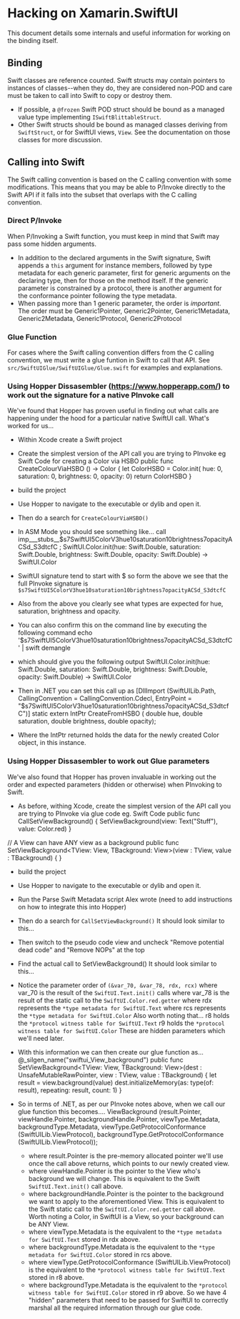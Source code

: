 # Hacking on Xamarin.SwiftUI

This document details some internals and useful information for working on the binding itself.

## Binding

Swift classes are reference counted. Swift structs may contain pointers to instances of classes--when they do, they are considered non-POD and care must be taken to call into Swift to copy or destroy them.

- If possible, a `@frozen` Swift POD struct should be bound as a managed value type implementing `ISwiftBlittableStruct`.
- Other Swift structs should be bound as managed classes deriving from `SwiftStruct`, or for SwiftUI views, `View`. See the documentation on those classes for more discussion.

## Calling into Swift

The Swift calling convention is based on the C calling convention with some modifications. This means that you may be able to P/Invoke directly to the Swift API if it falls into the subset that overlaps with the C calling convention.

### Direct P/Invoke

When P/Invoking a Swift function, you must keep in mind that Swift may pass some hidden arguments.

- In addition to the declared arguments in the Swift signature, Swift appends a `this` argument for instance members, followed by type metadata for each generic parameter, first for generic arguments on the declaring type, then for those on the method itself. If the generic parameter is constrained by a protocol, there is another argument for the conformance pointer following the type metadata.
- When passing more than 1 generic parameter, the order is *important*. The order must be Generic1Pointer, Generic2Pointer, Generic1Metadata, Generic2Metadata, Generic1Protocol, Generic2Protocol

### Glue Function

For cases where the Swift calling convention differs from the C calling convention, we must write a glue funtion in Swift to call that API. See `src/SwiftUIGlue/SwiftUIGlue/Glue.swift` for examples and explanations.

### Using Hopper Dissasembler (https://www.hopperapp.com/) to work out the signature for a native PInvoke call
We've found that Hopper has proven useful in finding out what calls are happening under the hood for a particular native SwiftUI call.
What's worked for us...

- Within Xcode create a Swift project
- Create the simplest version of the API call you are trying to PInvoke
eg Swift Code for creating a Color via HSBO
public func CreateColourViaHSBO () -> Color
{
    let ColorHSBO = Color.init( hue: 0, saturation: 0, brightness: 0, opacity: 0)
    return ColorHSBO
}

- build the project
- Use Hopper to navigate to the executable or dylib and open it.
- Then do a search for `CreateColourViaHSBO()`
- In ASM Mode you should see something like...
call       imp___stubs__$s7SwiftUI5ColorV3hue10saturation10brightness7opacityACSd_S3dtcfC ; SwiftUI.Color.init(hue: Swift.Double, saturation: Swift.Double, brightness: Swift.Double, opacity: Swift.Double) -> SwiftUI.Color
- SwiftUI signature tend to start with $ so form the above we see that the full PInvoke signature is `$s7SwiftUI5ColorV3hue10saturation10brightness7opacityACSd_S3dtcfC`
- Also from the above you clearly see what types are expected for hue, saturation, brightness and opacity.
- You can also confirm this on the command line by executing the following command
echo '$s7SwiftUI5ColorV3hue10saturation10brightness7opacityACSd_S3dtcfC' | swift demangle
- which should give you the following output
SwiftUI.Color.init(hue: Swift.Double, saturation: Swift.Double, brightness: Swift.Double, opacity: Swift.Double) -> SwiftUI.Color
- Then in .NET you can set this call up as
		[DllImport (SwiftUILib.Path,
			CallingConvention = CallingConvention.Cdecl,
			EntryPoint = "$s7SwiftUI5ColorV3hue10saturation10brightness7opacityACSd_S3dtcfC")]
		static extern IntPtr CreateFromHSBO (
			double hue,
			double saturation,
			double brightness,
			double opacity);
- Where the IntPtr returned holds the data for the newly created Color object, in this instance.


### Using Hopper Dissasembler to work out Glue parameters
We've also found that Hopper has proven invaluable in working out the order and expected parameters (hidden or otherwise) when PInvoking to Swift.

- As before, withing Xcode, create the simplest version of the API call you are trying to PInvoke via glue code
eg. Swift Code
public func CallSetViewBackground()
{
    SetViewBackground(view: Text("Stuff"), value: Color.red)
}

// A View can have ANY view as a background
public func SetViewBackground<TView: View, TBackground: View>(view : TView, value : TBackground)
{
}

- build the project
- Use Hopper to navigate to the executable or dylib and open it.
- Run the Parse Swift Metadata script Alex wrote (need to add instructions on how to integrate this into Hopper)
- Then do a search for `CallSetViewBackground()`
It should look similar to this...

- Then switch to the pseudo code view and uncheck "Remove potential dead code" and "Remove NOPs" at the top
- Find the actual call to SetViewBackground()
It should look similar to this...


- Notice the parameter order of `(&var_70, &var_78, rdx, rcx)`
    where var_70 is the result of the `SwiftUI.Text.init()` calls
    where var_78 is the result of the static call to the `SwiftUI.Color.red.getter`
    where rdx represents the `*type metadata for SwiftUI.Text`
    where rcs represents the `*type metadata for SwiftUI.Color`
Also worth noting that...
    r8 holds the `*protocol witness table for SwiftUI.Text`
    r9 holds the `*protocol witness table for SwiftUI.Color`
These are hidden parameters which we'll need later.

- With this information we can then create our glue function as...
@_silgen_name("swiftui_View_background")
public func SetViewBackground<TView: View, TBackground: View>(dest : UnsafeMutableRawPointer, view : TView, value : TBackground)
{
    let result = view.background(value)
    dest.initializeMemory(as: type(of: result), repeating: result, count: 1)
}

- So in terms of .NET, as per our PInvoke notes above, when we call our glue function this becomes....
ViewBackground (result.Pointer, viewHandle.Pointer, backgroundHandle.Pointer, viewType.Metadata, backgroundType.Metadata, viewType.GetProtocolConformance (SwiftUILib.ViewProtocol), backgroundType.GetProtocolConformance (SwiftUILib.ViewProtocol));
    - where result.Pointer is the pre-memory allocated pointer we'll use once the call above returns, which points to our newly created view.
    - where viewHandle.Pointer is the pointer to the View who's background we will change. This is equivalent to the Swift `SwiftUI.Text.init()` call above.
    - where backgroundHandle.Pointer is the pointer to the background we want to apply to the aforementioned View. This is equivalent to the Swift static call to the `SwiftUI.Color.red.getter` call above. Worth noting a Color, in SwiftUI is a View, so your background can be ANY View.
    - where viewType.Metadata is the equivalent  to the `*type metadata for SwiftUI.Text` stored in rdx above.
    - where backgroundType.Metadata is the equivalent  to the `*type metadata for SwiftUI.Color` stored in rcs above.
    - where viewType.GetProtocolConformance (SwiftUILib.ViewProtocol) is the equivalent  to the `*protocol witness table for SwiftUI.Text` stored in r8 above.
    - where backgroundType.Metadata is the equivalent  to the `*protocol witness table for SwiftUI.Color` stored in r9 above.
So we have 4 "hidden" parameters that need to be passed for SwiftUI to correctly marshal all the required information through our glue code.